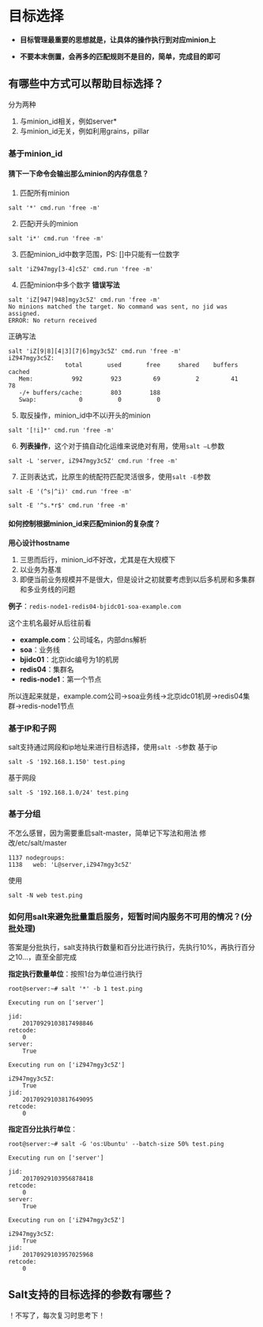 # 目标选择

* **目标管理最重要的思想就是，让具体的操作执行到对应minion上**

* **不要本末倒置，会再多的匹配规则不是目的，简单，完成目的即可**


## 有哪些中方式可以帮助目标选择？

分为两种
 1. 与minion_id相关，例如server*
 2. 与minion_id无关，例如利用grains，pillar
 

### 基于minion_id
#### 猜下一下命令会输出那么minion的内存信息？

1. 匹配所有minion
 ```
 salt '*' cmd.run 'free -m'
 ```

2. 匹配i开头的minion
 ```
 salt 'i*' cmd.run 'free -m'
 ```

3. 匹配minion_id中数字范围，PS: []中只能有一位数字
 ```
 salt 'iZ947mgy[3-4]c5Z' cmd.run 'free -m'
 ```
 
4. 匹配minion中多个数字
 **错误写法**
 ```
 salt 'iZ[947|948]mgy3c5Z' cmd.run 'free -m'
 No minions matched the target. No command was sent, no jid was assigned.
ERROR: No return received

 ```
 正确写法
 ```
 salt 'iZ[9|8][4|3][7|6]mgy3c5Z' cmd.run 'free -m'
 iZ947mgy3c5Z:
                 total       used       free     shared    buffers     cached
    Mem:           992        923         69          2         41         78
    -/+ buffers/cache:        803        188
    Swap:            0          0          0
 ```
 
5. 取反操作，minion_id中不以i开头的minion
 ```
 salt '[!i]*' cmd.run 'free -m'
 ```
 
6. **列表操作**，这个对于搞自动化运维来说绝对有用，使用`salt —L`参数
 ```
 salt -L 'server, iZ947mgy3c5Z' cmd.run 'free -m'
 ```

7. 正则表达式，比原生的统配符匹配灵活很多，使用`salt -E`参数
 ```
 salt -E '(^s|^i)' cmd.run 'free -m'
 ```
 ```
 salt -E '^s.*r$' cmd.run 'free -m'
 ```
 
#### 如何控制根据minion_id来匹配minion的复杂度？
**用心设计hostname**
 1. 三思而后行，minion_id不好改，尤其是在大规模下
 2. 以业务为基准
 3. 即便当前业务规模并不是很大，但是设计之初就要考虑到以后多机房和多集群和多业务线的问题


**例子**：`redis-node1-redis04-bjidc01-soa-example.com`

这个主机名最好从后往前看
* **example.com**：公司域名，内部dns解析
* **soa**：业务线
* **bjidc01**：北京idc编号为1的机房
* **redis04**：集群名
* **redis-node1**：第一个节点


所以连起来就是，example.com公司->soa业务线->北京idc01机房->redis04集群->redis-node1节点


### 基于IP和子网
salt支持通过网段和ip地址来进行目标选择，使用`salt -S`参数
基于ip
 ```
 salt -S '192.168.1.150' test.ping
 ```
基于网段
 ```
 salt -S '192.168.1.0/24' test.ping
 ```

### 基于分组
不怎么感冒，因为需要重启salt-master，简单记下写法和用法
修改/etc/salt/master
```
1137 nodegroups:
1138   web: 'L@server,iZ947mgy3c5Z'
```

使用
```
salt -N web test.ping
```

### 如何用salt来避免批量重启服务，短暂时间内服务不可用的情况？(分批处理)
答案是分批执行，salt支持执行数量和百分比进行执行，先执行10%，再执行百分之10...，直至全部完成


**指定执行数量单位**：按照1台为单位进行执行
```
root@server:~# salt '*' -b 1 test.ping

Executing run on ['server']

jid:
    20170929103817498846
retcode:
    0
server:
    True

Executing run on ['iZ947mgy3c5Z']

iZ947mgy3c5Z:
    True
jid:
    20170929103817649095
retcode:
    0
```

**指定百分比执行单位**：
```
root@server:~# salt -G 'os:Ubuntu' --batch-size 50% test.ping

Executing run on ['server']

jid:
    20170929103956878418
retcode:
    0
server:
    True

Executing run on ['iZ947mgy3c5Z']

iZ947mgy3c5Z:
    True
jid:
    20170929103957025968
retcode:
    0
```

## Salt支持的目标选择的参数有哪些？
！不写了，每次复习时思考下！
